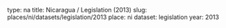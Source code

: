 type: na
title: Nicaragua / Legislation (2013)
slug: places/ni/datasets/legislation/2013
place: ni
dataset: legislation
year: 2013
